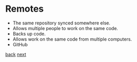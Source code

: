 # Remotes

- The same repository synced somewhere else.
- Allows multiple people to work on the same code.
- Backs up code.
- Allows work on the same code from multiple computers.
- GitHub

[back](08-00-branches.md) [next](09-01-add-remotes.md)
